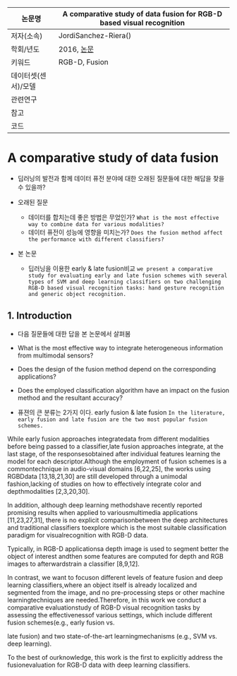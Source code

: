 |논문명 |A comparative study of data fusion for RGB-D based visual recognition |
| --- | --- |
| 저자\(소속\) | JordiSanchez-Riera\(\) |
| 학회/년도 | 2016, [논문](http://www.sciencedirect.com/science/article/pii/S0167865515004298) |
| 키워드 | RGB-D, Fusion|
| 데이터셋(센서)/모델 | |
| 관련연구||
| 참고 | |
| 코드 | |


# A comparative study of data fusion

- 딥러닝의 발전과 함께 데이터 퓨전 분야에 대한 오래된 질문들에 대한 해답을 찾을수 있을까?

- 오래된 질문 
	- 데이터를 합치는데 좋은 방법은 무었인가? `What is the most effective way to combine data for various modalities? `
	- 데이터 퓨전이 성능에 영향을 미치는가? `Does the fusion method affect the performance with different classifiers?`

- 본 논문 
	- 딥러닝을 이용한 early & late fusion비교 ` we present a comparative study for evaluating early and late fusion schemes with several types of SVM and deep learning classifiers on two challenging RGB-D based visual recognition tasks: hand gesture recognition and generic object recognition. `

## 1. Introduction

- 다음 질문들에 대한 답을 본 논문에서 살펴봄 
- What is the most effective way to integrate heterogeneous information from multimodal sensors? 
- Does the design of the fusion method depend on the corresponding applications? 
- Does the employed classification algorithm have an impact on the fusion method and the resultant accuracy?

- 퓨젼의 큰 분류는 2가지 이다. early fusion & late fusion `In the literature, early fusion and late fusion are the two most popular fusion schemes. `

While early fusion approaches integratedata from different modalities before being passed to a classifier,late fusion approaches integrate, at the last stage, of the responsesobtained after individual features learning the model for each descriptor.Although the employment of fusion schemes is a commontechnique in audio-visual domains [6,22,25], the works using RGBDdata [13,18,21,30] are still developed through a unimodal fashion,lacking of studies on how to effectively integrate color and depthmodalities [2,3,20,30]. 

In addition, although deep learning methodshave recently reported promising results when applied to variousmultimedia applications [11,23,27,31], there is no explicit comparisonbetween the deep architectures and traditional classifiers toexplore which is the most suitable classification paradigm for visualrecognition with RGB-D data. 

Typically, in RGB-D applicationsa depth image is used to segment better the object of interest andthen some features are computed for depth and RGB images to afterwardstrain a classifier [8,9,12]. 

In contrast, we want to focuson different levels of feature fusion and deep learning classifiers,where an object itself is already localized and segmented from the image, and no pre-processing steps or other machine learningtechniques are needed.Therefore, in this work we conduct a comparative evaluationstudy of RGB-D visual recognition tasks by assessing the effectivenessof various settings, which include different fusion schemes(e.g., early fusion vs. 

late fusion) and two state-of-the-art learningmechanisms (e.g., SVM vs. deep learning). 

To the best of ourknowledge, this work is the first to explicitly address the fusionevaluation for RGB-D data with deep learning classifiers.
<!--stackedit_data:
eyJoaXN0b3J5IjpbMzg3NDkyNTZdfQ==
-->